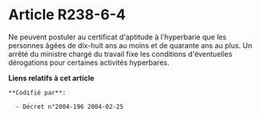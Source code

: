 # Article R238-6-4

Ne peuvent postuler au certificat d'aptitude à l'hyperbarie que les personnes âgées de dix-huit ans au moins et de quarante
ans au plus. Un arrêté du ministre chargé du travail fixe les conditions d'éventuelles dérogations pour certaines activités
hyperbares.

**Liens relatifs à cet article**

	**Codifié par**:

	  - Décret n°2004-196 2004-02-25
